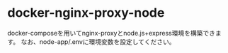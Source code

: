 # docker-nginx-proxy-node
docker-composeを用いてnginx-proxyとnode.js+express環境を構築できます。
なお、node-app/.envに環境変数を設定してください。